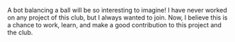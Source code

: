 A bot balancing a ball will be so interesting to imagine! I have never worked on any project of this club, but I always wanted to join. Now, I believe this is a chance to work, learn, and make a good contribution to this project and the club.
